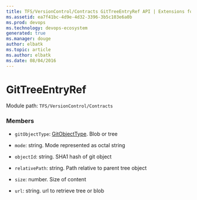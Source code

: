 ```yaml
---
title: TFS/VersionControl/Contracts GitTreeEntryRef API | Extensions for Azure DevOps Services
ms.assetid: ea7f41bc-4d9e-4d32-3396-3b5c103e6a0b
ms.prod: devops
ms.technology: devops-ecosystem
generated: true
ms.manager: douge
author: elbatk
ms.topic: article
ms.author: elbatk
ms.date: 08/04/2016
---
```


# GitTreeEntryRef

Module path: `TFS/VersionControl/Contracts`


### Members

* `gitObjectType`: [GitObjectType](../../../TFS/VersionControl/Contracts/GitObjectType.md). Blob or tree

* `mode`: string. Mode represented as octal string

* `objectId`: string. SHA1 hash of git object

* `relativePath`: string. Path relative to parent tree object

* `size`: number. Size of content

* `url`: string. url to retrieve tree or blob

